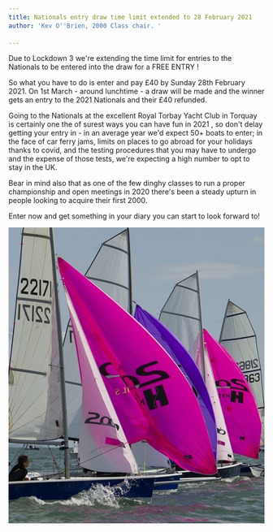 ```yaml
---
title: Nationals entry draw time limit extended to 28 February 2021
author: 'Kev O''Brien, 2000 Class chair. '

---
```

Due to Lockdown 3 we're extending the time limit for entries to the Nationals to be entered into the draw for a FREE ENTRY !

So what you have to do is enter and pay £40 by Sunday 28th February 2021. On 1st March - around lunchtime - a draw will be made and the winner gets an entry to the 2021 Nationals and their £40 refunded.

Going to the Nationals at the excellent Royal Torbay Yacht Club in Torquay is certainly one the of surest ways you can have fun in 2021 , so don't delay getting your entry in - in an average year we'd expect 50+ boats to enter; in the face of car ferry jams, limits on places to go abroad for your holidays thanks to covid, and the testing procedures that you may have to undergo and the expense of those tests, we're expecting a high number to opt to stay in the UK.

Bear in mind also that as one of the few dinghy classes to run a proper championship and open meetings in 2020 there's been a steady upturn in people looking to acquire their first 2000.

Enter now and get something in your diary you can start to look forward to!

![](/uploads/2020/11/30/_dsc8247-edit-copy.jpg)